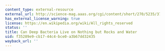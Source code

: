 ```yaml
---
content_type: external-resource
external_url: http://science-mag.aaas.org/cgi/content/short/270/5235/377
has_external_license_warning: true
license: https://en.wikipedia.org/wiki/All_rights_reserved
status: ''
title: Can Deep Bacteria Live on Nothing but Rocks and Water
uid: f35289e9-cb17-44c4-bce0-a3b67dd32435
wayback_url: ''
---
```

